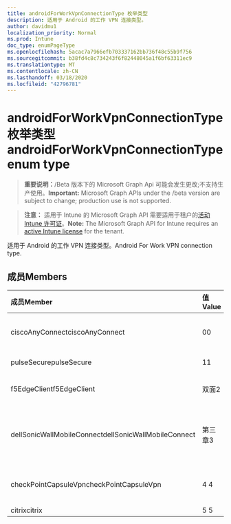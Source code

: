 ```yaml
---
title: androidForWorkVpnConnectionType 枚举类型
description: 适用于 Android 的工作 VPN 连接类型。
author: davidmu1
localization_priority: Normal
ms.prod: Intune
doc_type: enumPageType
ms.openlocfilehash: 5acac7a7966efb703337162bb736f48c55b9f756
ms.sourcegitcommit: b38fd4c8c734243f6f82448045a1f6bf63311ec9
ms.translationtype: MT
ms.contentlocale: zh-CN
ms.lasthandoff: 03/18/2020
ms.locfileid: "42796781"
---
```

# <a name="androidforworkvpnconnectiontype-enum-type"></a><span data-ttu-id="18099-103">androidForWorkVpnConnectionType 枚举类型</span><span class="sxs-lookup"><span data-stu-id="18099-103">androidForWorkVpnConnectionType enum type</span></span>

> <span data-ttu-id="18099-104">**重要说明：**/Beta 版本下的 Microsoft Graph Api 可能会发生更改;不支持生产使用。</span><span class="sxs-lookup"><span data-stu-id="18099-104">**Important:** Microsoft Graph APIs under the /beta version are subject to change; production use is not supported.</span></span>

> <span data-ttu-id="18099-105">**注意：** 适用于 Intune 的 Microsoft Graph API 需要适用于租户的[活动 Intune 许可证](https://go.microsoft.com/fwlink/?linkid=839381)。</span><span class="sxs-lookup"><span data-stu-id="18099-105">**Note:** The Microsoft Graph API for Intune requires an [active Intune license](https://go.microsoft.com/fwlink/?linkid=839381) for the tenant.</span></span>

<span data-ttu-id="18099-106">适用于 Android 的工作 VPN 连接类型。</span><span class="sxs-lookup"><span data-stu-id="18099-106">Android For Work VPN connection type.</span></span>

## <a name="members"></a><span data-ttu-id="18099-107">成员</span><span class="sxs-lookup"><span data-stu-id="18099-107">Members</span></span>
|<span data-ttu-id="18099-108">成员</span><span class="sxs-lookup"><span data-stu-id="18099-108">Member</span></span>|<span data-ttu-id="18099-109">值</span><span class="sxs-lookup"><span data-stu-id="18099-109">Value</span></span>|<span data-ttu-id="18099-110">说明</span><span class="sxs-lookup"><span data-stu-id="18099-110">Description</span></span>|
|:---|:---|:---|
|<span data-ttu-id="18099-111">ciscoAnyConnect</span><span class="sxs-lookup"><span data-stu-id="18099-111">ciscoAnyConnect</span></span>|<span data-ttu-id="18099-112">0</span><span class="sxs-lookup"><span data-stu-id="18099-112">0</span></span>|<span data-ttu-id="18099-113">Cisco AnyConnect。</span><span class="sxs-lookup"><span data-stu-id="18099-113">Cisco AnyConnect.</span></span>|
|<span data-ttu-id="18099-114">pulseSecure</span><span class="sxs-lookup"><span data-stu-id="18099-114">pulseSecure</span></span>|<span data-ttu-id="18099-115">1</span><span class="sxs-lookup"><span data-stu-id="18099-115">1</span></span>|<span data-ttu-id="18099-116">脉冲安全。</span><span class="sxs-lookup"><span data-stu-id="18099-116">Pulse Secure.</span></span>|
|<span data-ttu-id="18099-117">f5EdgeClient</span><span class="sxs-lookup"><span data-stu-id="18099-117">f5EdgeClient</span></span>|<span data-ttu-id="18099-118">双面</span><span class="sxs-lookup"><span data-stu-id="18099-118">2</span></span>|<span data-ttu-id="18099-119">F5 边缘客户端。</span><span class="sxs-lookup"><span data-stu-id="18099-119">F5 Edge Client.</span></span>|
|<span data-ttu-id="18099-120">dellSonicWallMobileConnect</span><span class="sxs-lookup"><span data-stu-id="18099-120">dellSonicWallMobileConnect</span></span>|<span data-ttu-id="18099-121">第三章</span><span class="sxs-lookup"><span data-stu-id="18099-121">3</span></span>|<span data-ttu-id="18099-122">戴尔 SonicWALL 移动连接。</span><span class="sxs-lookup"><span data-stu-id="18099-122">Dell SonicWALL Mobile Connection.</span></span>|
|<span data-ttu-id="18099-123">checkPointCapsuleVpn</span><span class="sxs-lookup"><span data-stu-id="18099-123">checkPointCapsuleVpn</span></span>|<span data-ttu-id="18099-124">4 </span><span class="sxs-lookup"><span data-stu-id="18099-124">4</span></span>|<span data-ttu-id="18099-125">检查点胶囊 VPN。</span><span class="sxs-lookup"><span data-stu-id="18099-125">Check Point Capsule VPN.</span></span>|
|<span data-ttu-id="18099-126">citrix</span><span class="sxs-lookup"><span data-stu-id="18099-126">citrix</span></span>|<span data-ttu-id="18099-127">5 </span><span class="sxs-lookup"><span data-stu-id="18099-127">5</span></span>|<span data-ttu-id="18099-128">Citrix</span><span class="sxs-lookup"><span data-stu-id="18099-128">Citrix</span></span>|



